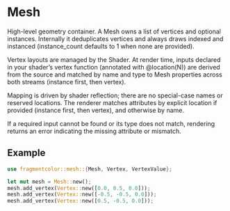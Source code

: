 # Mesh

High-level geometry container. A Mesh owns a list of vertices and optional instances.
Internally it deduplicates vertices and always draws indexed and instanced
(instance_count defaults to 1 when none are provided).

Vertex layouts are managed by the Shader. At render time, inputs declared in your
shader’s vertex function (annotated with @location(N)) are derived from the source
and matched by name and type to Mesh properties across both streams (instance first,
then vertex).

Mapping is driven by shader reflection; there are no special-case names or reserved locations.
The renderer matches attributes by explicit location if provided (instance first, then vertex),
and otherwise by name.

If a required input cannot be found or its type does not match, rendering returns an error
indicating the missing attribute or mismatch.

## Example

```rust
use fragmentcolor::mesh::{Mesh, Vertex, VertexValue};

let mut mesh = Mesh::new();
mesh.add_vertex(Vertex::new([0.0, 0.5, 0.0]));
mesh.add_vertex(Vertex::new([-0.5, -0.5, 0.0]));
mesh.add_vertex(Vertex::new([0.5, -0.5, 0.0]));
```
